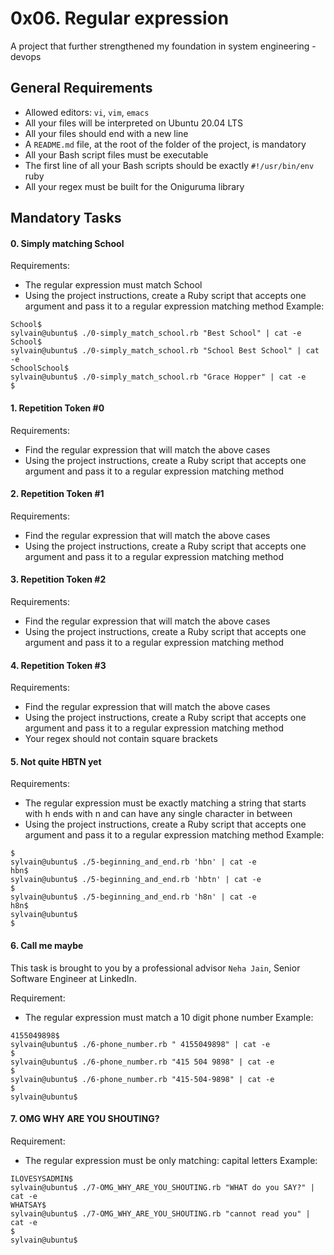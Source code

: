 # 0x06. Regular expression
A project that further strengthened my foundation in system engineering - devops
## General Requirements
- Allowed editors: `vi`, `vim`, `emacs`
- All your files will be interpreted on Ubuntu 20.04 LTS
- All your files should end with a new line
- A `README.md` file, at the root of the folder of the project, is mandatory
- All your Bash script files must be executable
- The first line of all your Bash scripts should be exactly `#!/usr/bin/env` ruby
- All your regex must be built for the Oniguruma library

## Mandatory Tasks
#### 0. Simply matching School
Requirements:
- The regular expression must match School
- Using the project instructions, create a Ruby script that accepts one
argument and pass it to a regular expression matching method
Example:

```sylvain@ubuntu$ ./0-simply_match_school.rb School | cat -e
School$
sylvain@ubuntu$ ./0-simply_match_school.rb "Best School" | cat -e
School$
sylvain@ubuntu$ ./0-simply_match_school.rb "School Best School" | cat -e
SchoolSchool$
sylvain@ubuntu$ ./0-simply_match_school.rb "Grace Hopper" | cat -e
$
```

#### 1. Repetition Token #0
Requirements:
- Find the regular expression that will match the above cases
- Using the project instructions, create a Ruby script that accepts one
argument and pass it to a regular expression matching method

#### 2. Repetition Token #1
Requirements:
- Find the regular expression that will match the above cases
- Using the project instructions, create a Ruby script that accepts one
argument and pass it to a regular expression matching method

#### 3. Repetition Token #2
Requirements:
- Find the regular expression that will match the above cases
- Using the project instructions, create a Ruby script that accepts one
argument and pass it to a regular expression matching method

#### 4. Repetition Token #3
Requirements:
- Find the regular expression that will match the above cases
- Using the project instructions, create a Ruby script that accepts one
argument and pass it to a regular expression matching method
- Your regex should not contain square brackets

#### 5. Not quite HBTN yet
Requirements:
- The regular expression must be exactly matching a string that starts with
h ends with n and can have any single character in between
- Using the project instructions, create a Ruby script that accepts one
argument and pass it to a regular expression matching method
Example:
```sylvain@ubuntu$ ./5-beginning_and_end.rb 'hn' | cat -e
$
sylvain@ubuntu$ ./5-beginning_and_end.rb 'hbn' | cat -e
hbn$
sylvain@ubuntu$ ./5-beginning_and_end.rb 'hbtn' | cat -e
$
sylvain@ubuntu$ ./5-beginning_and_end.rb 'h8n' | cat -e
h8n$
sylvain@ubuntu$
$
```

#### 6. Call me maybe
This task is brought to you by a professional advisor `Neha Jain`, Senior
Software Engineer at LinkedIn.

Requirement:
- The regular expression must match a 10 digit phone number
Example:
```sylvain@ubuntu$ ./6-phone_number.rb 4155049898 | cat -e
4155049898$
sylvain@ubuntu$ ./6-phone_number.rb " 4155049898" | cat -e
$
sylvain@ubuntu$ ./6-phone_number.rb "415 504 9898" | cat -e
$
sylvain@ubuntu$ ./6-phone_number.rb "415-504-9898" | cat -e
$
sylvain@ubuntu$
```

#### 7. OMG WHY ARE YOU SHOUTING?
Requirement:
- The regular expression must be only matching: capital letters
Example:

```sylvain@ubuntu$ ./7-OMG_WHY_ARE_YOU_SHOUTING.rb "I realLy hOpe VancouvEr posseSs Yummy Soft vAnilla Dupper Mint Ice Nutella cream" | cat -e
ILOVESYSADMIN$
sylvain@ubuntu$ ./7-OMG_WHY_ARE_YOU_SHOUTING.rb "WHAT do you SAY?" | cat -e
WHATSAY$
sylvain@ubuntu$ ./7-OMG_WHY_ARE_YOU_SHOUTING.rb "cannot read you" | cat -e
$
sylvain@ubuntu$
```